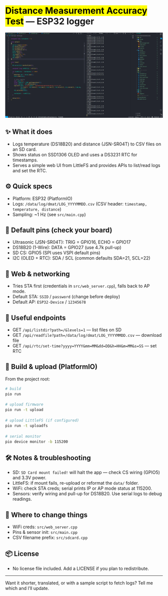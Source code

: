 # <mark>Distance Measurement Accuracy Test</mark> — ESP32 logger

<p align="center">
	<img src="thumbnail.webp" alt="thumbnail" />
</p>

## ✨ What it does

- Logs temperature (DS18B20) and distance (JSN-SR04T) to CSV files on an SD card.
- Shows status on SSD1306 OLED and uses a DS3231 RTC for timestamps.
- Serves a simple web UI from LittleFS and provides APIs to list/read logs and set the RTC.

## ⚙️ Quick specs

- Platform: ESP32 (PlatformIO)
- Logs: `/data/log/dmat/LOG_YYYYMMDD.csv` (CSV header: `timestamp, temperature, distance`)
- Sampling: ~1 Hz (see `src/main.cpp`)

## 🔌 Default pins (check your board)

- Ultrasonic (JSN-SR04T): TRIG = GPIO16, ECHO = GPIO17
- DS18B20 (1-Wire): DATA = GPIO27 (use 4.7k pull-up)
- SD CS: GPIO5 (SPI uses VSPI default pins)
- I2C (OLED + RTC): SDA / SCL (common defaults SDA=21, SCL=22)

## 📡 Web & networking

- Tries STA first (credentials in `src/web_server.cpp`), falls back to AP mode.
- Default STA: `SSID` / `password` (change before deploy)
- Default AP: `ESP32-Device` / `12345678`

## 📁 Useful endpoints

- GET `/api/listdir?path=/&levels=1` — list files on SD
- GET `/api/readfile?path=/data/log/dmat/LOG_YYYYMMDD.csv` — download file
- GET `/api/rtc/set-time?yyyy=YYYY&mm=MM&dd=DD&h=HH&m=MM&s=SS` — set RTC

## 🚀 Build & upload (PlatformIO)

From the project root:

```bash
# build
pio run

# upload firmware
pio run -t upload

# upload LittleFS (if configured)
pio run -t uploadfs

# serial monitor
pio device monitor -b 115200
```

## 🛠 Notes & troubleshooting

- SD: `SD Card mount failed!` will halt the app — check CS wiring (GPIO5) and 3.3V power.
- LittleFS: if mount fails, re-upload or reformat the `data/` folder.
- WiFi: check STA creds; serial prints IP or AP mode status at 115200.
- Sensors: verify wiring and pull-up for DS18B20. Use serial logs to debug readings.

## 🔧 Where to change things

- WiFi creds: `src/web_server.cpp`
- Pins & sensor init: `src/main.cpp`
- CSV filename prefix: `src/sdcard.cpp`

## 📦 License

- No license file included. Add a LICENSE if you plan to redistribute.

---

Want it shorter, translated, or with a sample script to fetch logs? Tell me which and I’ll update.

